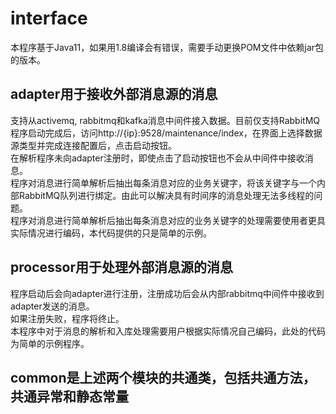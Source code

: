 # interface
本程序基于Java11，如果用1.8编译会有错误，需要手动更换POM文件中依赖jar包的版本。

## adapter用于接收外部消息源的消息
支持从activemq, rabbitmq和kafka消息中间件接入数据。目前仅支持RabbitMQ<br>
程序启动完成后，访问http://{ip}:9528/maintenance/index，在界面上选择数据源类型并完成连接配置后，点击启动按钮。<br>
在解析程序未向adapter注册时，即使点击了启动按钮也不会从中间件中接收消息。<br>
程序对消息进行简单解析后抽出每条消息对应的业务关键字，将该关键字与一个内部RabbitMQ队列进行绑定。由此可以解决具有时间序的消息处理无法多线程的问题。<br>
程序对消息进行简单解析后抽出每条消息对应的业务关键字的处理需要使用者更具实际情况进行编码，本代码提供的只是简单的示例。<br>
## processor用于处理外部消息源的消息
程序启动后会向adapter进行注册，注册成功后会从内部rabbitmq中间件中接收到adapter发送的消息。<br>
如果注册失败，程序将终止。<br>
本程序中对于消息的解析和入库处理需要用户根据实际情况自己编码，此处的代码为简单的示例程序。<br>
## common是上述两个模块的共通类，包括共通方法，共通异常和静态常量
